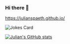 ### Hi there 👋

https://julianspaeth.github.io/

![Jokes Card](https://readme-jokes.vercel.app/api)

[![Julian's GitHub stats](https://github-readme-stats.vercel.app/api?username=julianspaeth)](https://github.com/anuraghazra/github-readme-stats)

